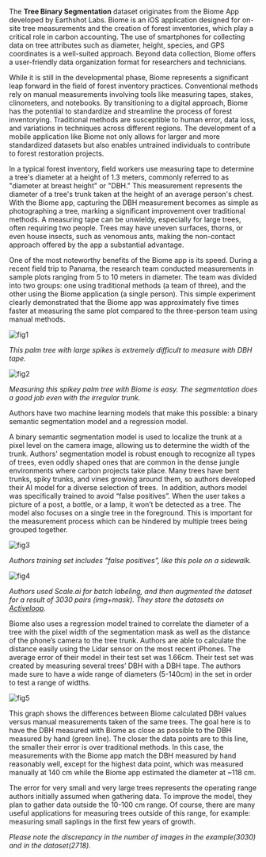 The **Tree Binary Segmentation** dataset originates from the Biome App developed by Earthshot Labs. Biome is an iOS application designed for on-site tree measurements and the creation of forest inventories, which play a critical role in carbon accounting. The use of smartphones for collecting data on tree attributes such as diameter, height, species, and GPS coordinates is a well-suited approach. Beyond data collection, Biome offers a user-friendly data organization format for researchers and technicians.

While it is still in the developmental phase, Biome represents a significant leap forward in the field of forest inventory practices. Conventional methods rely on manual measurements involving tools like measuring tapes, stakes, clinometers, and notebooks. By transitioning to a digital approach, Biome has the potential to standardize and streamline the process of forest inventorying. Traditional methods are susceptible to human error, data loss, and variations in techniques across different regions. The development of a mobile application like Biome not only allows for larger and more standardized datasets but also enables untrained individuals to contribute to forest restoration projects.

In a typical forest inventory, field workers use measuring tape to determine a tree's diameter at a height of 1.3 meters, commonly referred to as "diameter at breast height" or "DBH." This measurement represents the diameter of a tree's trunk taken at the height of an average person's chest. With the Biome app, capturing the DBH measurement becomes as simple as photographing a tree, marking a significant improvement over traditional methods. A measuring tape can be unwieldy, especially for large trees, often requiring two people. Trees may have uneven surfaces, thorns, or even house insects, such as venomous ants, making the non-contact approach offered by the app a substantial advantage.

One of the most noteworthy benefits of the Biome app is its speed. During a recent field trip to Panama, the research team conducted measurements in sample plots ranging from 5 to 10 meters in diameter. The team was divided into two groups: one using traditional methods (a team of three), and the other using the Biome application (a single person). This simple experiment clearly demonstrated that the Biome app was approximately five times faster at measuring the same plot compared to the three-person team using manual methods.

![fig1](https://i.ibb.co/H7VfssH/63ca109aa8dd6ba1c8b671ba-Measuring-Thorny-Palm-p-800.webp)

<i>This palm tree with large spikes is extremely difficult to measure with DBH tape.</i>

![fig2](https://i.ibb.co/f9JpnVK/63ca10866ca26489f6504630-Biome-Thorny-Palm-p-1080.webp)

<i>Measuring this spikey palm tree with Biome is easy. The segmentation does a good job even with the irregular trunk.</i>

Authors have two machine learning models that make this possible: a binary semantic segmentation model and a regression model.

A binary semantic segmentation model is used to localize the trunk at a pixel level on the camera image, allowing us to determine the width of the trunk. Authors' segmentation model is robust enough to recognize all types of trees, even oddly shaped ones that are common in the dense jungle environments where carbon projects take place. Many trees have bent trunks, spiky trunks, and vines growing around them, so authors developed their AI model for a diverse selection of trees. 
‍
In addition, authors model was specifically trained to avoid “false positives”. When the user takes a picture of a post, a bottle, or a lamp, it won’t be detected as a tree. The model also focuses on a single tree in the foreground. This is important for the measurement process which can be hindered by multiple trees being grouped together. 

![fig3](https://i.ibb.co/pKMTZsQ/63ca1a9731df2fbdcded71a4-Biome-segmentation-wip-p-800.webp)

<i>Authors training set includes "false positives", like this pole on a sidewalk.</i>

![fig4](https://i.ibb.co/rvjxKRH/63ca107682c5ea808794a18c-Biome-Activeloop-p-800.webp)

<i>Authors used Scale.ai for batch labeling, and then augmented the dataset for a result of 3030 pairs (img+mask). They store the datasets on [Activeloop](https://www.activeloop.ai/).</i>

Biome also uses a regression model trained to correlate the diameter of a tree with the pixel width of the segmentation mask as well as the distance of the phone’s camera to the tree trunk. Authors are able to calculate the distance easily using the Lidar sensor on the most recent iPhones. The average error of their model in their test set was 1.66cm. Their test set was created by measuring several trees’ DBH with a DBH tape. The authors made sure to have a wide range of diameters (5-140cm) in the set in order to test a range of widths.

![fig5](https://i.ibb.co/4SxsnGt/63cb0f2c83538417294c0ffe-regression-graph-DBH-p-800.png)

This graph shows the differences between Biome calculated DBH values versus manual measurements taken of the same trees. The goal here is to have the DBH measured with Biome as close as possible to the DBH measured by hand (green line). The closer the data points are to this line, the smaller their error is over traditional methods. In this case, the measurements with the Biome app match the DBH measured by hand reasonably well, except for the highest data point, which was measured manually at 140 cm while the Biome app estimated the diameter at ~118 cm. 

The error for very small and very large trees represents the operating range authors initially assumed when gathering data. To improve the model, they plan to gather data outside the 10-100 cm range. Of course, there are many useful applications for measuring trees outside of this range, for example: measuring small saplings in the first few years of growth.

<i> Please note the discrepancy in the number of images in the example(3030) and in the dataset(2718).</i> 
